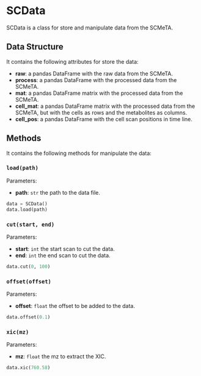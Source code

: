 # SCData

SCData is a class for store and manipulate data from the SCMeTA.

## Data Structure

It contains the following attributes for store the data:

- **raw**: a pandas DataFrame with the raw data from the SCMeTA.
- **process**: a pandas DataFrame with the processed data from the SCMeTA.
- **mat**: a pandas DataFrame matrix with the processed data from the SCMeTA.
- **cell_mat**: a pandas DataFrame matrix with the processed data from the SCMeTA, but with the cells as rows and the metabolites as columns.
- **cell_pos**: a pandas DataFrame with the cell scan positions in time line.

## Methods

It contains the following methods for manipulate the data:

### `load(path)`

Parameters:

- **path**: `str` the path to the data file.

```python
data = SCData()
data.load(path)
```

### `cut(start, end)`

Parameters:

- **start**: `int` the start scan to cut the data.
- **end**: `int` the end scan to cut the data.

```python
data.cut(0, 100)
```

### `offset(offset)`

Parameters:

- **offset**: `float` the offset to be added to the data.

```python
data.offset(0.1)
```

### `xic(mz)`

Parameters:

- **mz**: `float` the mz to extract the XIC.

```python
data.xic(760.58)
```
